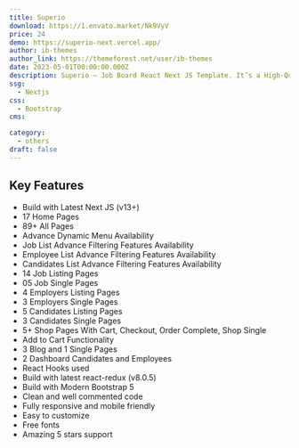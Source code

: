 ```yaml
---
title: Superio
download: https://1.envato.market/Nk9VyV
price: 24
demo: https://superio-next.vercel.app/
author: ib-themes
author_link: https://themeforest.net/user/ib-themes
date: 2023-05-01T00:00:00.000Z
description: Superio – Job Board React Next JS Template. It’s a High-Quality and well organized Job Board NextJS Template.
ssg:
  - Nextjs
css:
  - Bootstrap
cms:

category:
  - others
draft: false
---
```


## Key Features

- Build with Latest Next JS (v13+)
- 17 Home Pages
- 89+ All Pages
- Advance Dynamic Menu Availability
- Job List Advance Filtering Features Availability
- Employee List Advance Filtering Features Availability
- Candidates List Advance Filtering Features Availability
- 14 Job Listing Pages
- 05 Job Single Pages
- 4 Employers Listing Pages
- 3 Employers Single Pages
- 5 Candidates Listing Pages
- 3 Candidates Single Pages
- 5+ Shop Pages With Cart, Checkout, Order Complete, Shop Single
- Add to Cart Functionality
- 3 Blog and 1 Single Pages
- 2 Dashboard Candidates and Employees
- React Hooks used
- Build with latest react-redux (v8.0.5)
- Build with Modern Bootstrap 5
- Clean and well commented code
- Fully responsive and mobile friendly
- Easy to customize
- Free fonts
- Amazing 5 stars support
